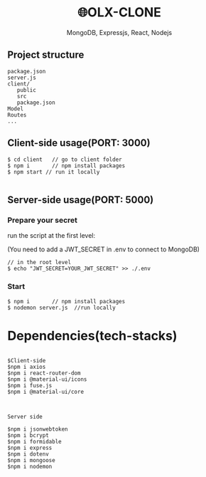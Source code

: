 
<h1 align="center">
🌐OLX-CLONE
</h1>
<p align="center">
MongoDB, Expressjs, React, Nodejs
</p>



## Project structure
```terminal
package.json
server.js
client/
   public
   src
   package.json
Model
Routes
...
```



## Client-side usage(PORT: 3000)
```terminal
$ cd client   // go to client folder
$ npm i       // npm install packages
$ npm start // run it locally


```

## Server-side usage(PORT: 5000)

### Prepare your secret

run the script at the first level:

(You need to add a JWT_SECRET in .env to connect to MongoDB)

```terminal
// in the root level
$ echo "JWT_SECRET=YOUR_JWT_SECRET" >> ./.env
```

### Start

```terminal
$ npm i       // npm install packages
$ nodemon server.js  //run locally
```


# Dependencies(tech-stacks)
```

$Client-side 
$npm i axios
$npm i react-router-dom
$npm i @material-ui/icons
$npm i fuse.js
$npm i @material-ui/core



Server side

$npm i jsonwebtoken
$npm i bcrypt
$npm i formidable
$npm i express
$npm i dotenv
$npm i mongoose
$npm i nodemon

```




